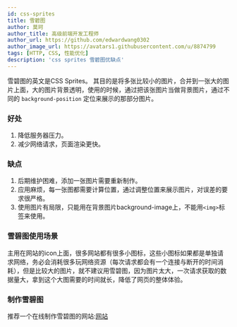 ```yaml
---
id: css-sprites
title: 雪碧图
author: 莫珂
author_title: 高级前端开发工程师
author_url: https://github.com/edwardwang0302
author_image_url: https://avatars1.githubusercontent.com/u/8874799
tags: [HTTP, CSS, 性能优化]
description: 'css sprites 雪碧图优缺点'
---
```

雪碧图的英文是CSS Sprites。 其目的是将多张比较小的图片，合并到一张大的图片上面，大的图片背景透明，使用的时候，通过把该张图片当做背景图片，通过不同的 `background-position` 定位来展示的那部分图片。
<!--truncate-->
### 好处
1. 降低服务器压力。
2. 减少网络请求，页面渲染更快。

### 缺点
1. 后期维护困难，添加一张图片需要重新制作。
2. 应用麻烦，每一张图都需要计算位置，通过调整位置来展示图片，对误差的要求很严格。
3. 使用图片有局限，只能用在背景图片background-image上，不能用`<img>`标签来使用。

### 雪碧图使用场景
主用在网站的icon上面，很多网站都有很多小图标，这些小图标如果都是单独请求网络，务必会消耗很多玩网络资源（每次请求都会有一个连接与断开的时间消耗），但是比较大的图片，就不建议用雪碧图，因为图片太大，一次请求获取的数据量大，拿到这个大图需要的时间就长，降低了网页的整体体验。

### 制作雪碧图
推荐一个在线制作雪碧图的网站:[网站](https://www.toptal.com/developers/css/sprite-generator)

